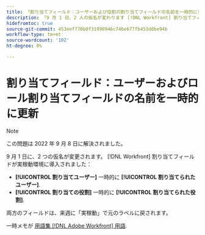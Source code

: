 ```yaml
---
title: 「割り当てフィールド：ユーザーおよび役割の割り当てフィールドの名前を一時的に更新»
description: 「9 月 1 日、2 人の仮名が変わります [!DNL Workfront] 割り当てフィールドが実稼動環境に導入されました。」
hidefromtoc: true
source-git-commit: 453eef770b0f31990946c746e677fb453d0be94b
workflow-type: tm+mt
source-wordcount: '102'
ht-degree: 0%

---
```



# 割り当てフィールド：ユーザーおよびロール割り当てフィールドの名前を一時的に更新

>[!NOTE]
>
>この問題は 2022 年 9 月 8 日に解決されました。

9 月 1 日に、2 つの仮名が変更されます。 [!DNL Workfront] 割り当てフィールドが実稼動環境に導入されました：

* **[!UICONTROL 割り当てユーザー]** 一時的に **[!UICONTROL 割り当てられたユーザー]**.
* **[!UICONTROL 割り当ての役割]** 一時的に **[!UICONTROL 割り当てられた役割]**.

両方のフィールドは、来週に「実稼動」で元のラベルに戻されます。

一時メモが [用語集 [!DNL Adobe Workfront] 用語](https://experienceleague.adobe.com/docs/workfront/using/basics/workfront-terminology-glossary.html).
